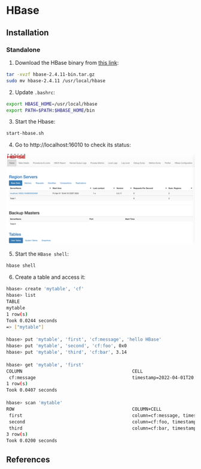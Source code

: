 # HBase

## Installation

### Standalone

1. Download the HBase binary from [this link](https://hbase.apache.org/):

```bash
tar -xvzf hbase-2.4.11-bin.tar.gz
sudo mv hbase-2.4.11 /usr/local/hbase
```

2. Update `.bashrc`:
```bash
export HBASE_HOME=/usr/local/hbase
export PATH=$PATH:$HBASE_HOME/bin
```

3. Start the Hbase:
```bash
start-hbase.sh
```

4. Go to http://localhost:16010 to check its status:
<p float="left">
	<img src="pix/status.png" width="700" />
</p>

5. Start the `HBase shell`:
```bash
hbase shell
```

6. Create a table and access it:
```bash
hbase> create 'mytable', 'cf'
hbase> list
TABLE
mytable
1 row(s)
Took 0.0244 seconds
=> ["mytable"]

hbase> put 'mytable', 'first', 'cf:message', 'hello HBase'
hbase> put 'mytable', 'second', 'cf:foo', 0x0
hbase> put 'mytable', 'third', 'cf:bar', 3.14

hbase> get 'mytable', 'first'
COLUMN                                         CELL
 cf:message                                    timestamp=2022-04-01T20:07:49.762, value=hello HBase
1 row(s)
Took 0.0407 seconds

hbase> scan 'mytable'
ROW                                            COLUMN+CELL
 first                                         column=cf:message, timestamp=2022-04-01T20:07:49.762, value=hello HBase
 second                                        column=cf:foo, timestamp=2022-04-01T20:08:36.932, value=0
 third                                         column=cf:bar, timestamp=2022-04-01T20:08:59.407, value=3.14
3 row(s)
Took 0.0200 seconds
```

## References